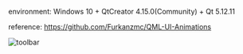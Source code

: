 environment: 
Windows 10 + QtCreator 4.15.0(Community) + Qt 5.12.11

reference:
https://github.com/Furkanzmc/QML-UI-Animations

![toolbar](https://github.com/wyxplus/qmlDemo/toolbarDemo/toolbar.gif)
